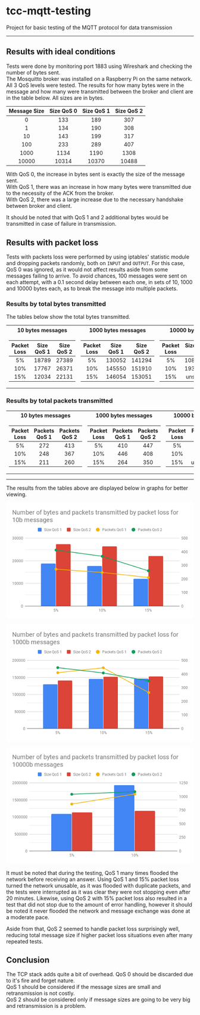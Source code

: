 # tcc-mqtt-testing
Project for basic testing of the MQTT protocol for data transmission

---

## Results with ideal conditions

Tests were done by monitoring port 1883 using Wireshark and checking the number of bytes sent.  
The Mosquitto broker was installed on a Raspberry Pi on the same network.  
All 3 QoS levels were tested. The results for how many bytes were in the message and how many were transmitted between
the broker and client are in the table below. All sizes are in bytes.

| Message Size | Size QoS 0 | Size QoS 1 | Size QoS 2 |
|:---:|:---:|:---:|:---:|
| 0     | 133   | 189   | 307   |
| 1     | 134   | 190   | 308   |
| 10    | 143   | 199   | 317   |
| 100   | 233   | 289   | 407   |
| 1000  | 1134  | 1190  | 1308  |
| 10000 | 10314 | 10370 | 10488 |

With QoS 0, the increase in bytes sent is exactly the size of the message sent.  
With QoS 1, there was an increase in how many bytes were transmitted due to the necessity of the ACK from the broker.  
With QoS 2, there was a large increase due to the necessary handshake between broker and client.

It should be noted that with QoS 1 and 2 additional bytes would be transmitted in case of failure in transmission.

## Results with packet loss

Tests with packets loss were performed by using iptables' statistic module and dropping packets randomly, both on
`INPUT` and `OUTPUT`. For this case, QoS 0 was ignored, as it would not affect results aside from some messages
failing to arrive. To avoid chances, 100 messages were sent on each attempt, with a 0.1 second delay between each one, 
in sets of 10, 1000 and 10000 bytes each, as to break the message into multiple packets. 


### Results by total bytes transmitted

The tables below show the total bytes transmitted.

<table>
<tr><th>10 bytes messages</th><th>1000 bytes messages</th><th>10000 bytes messages</th></tr>
<tr><td>

|Packet Loss| Size QoS 1 | Size QoS 2|
|:---:|:---:|:---:|
| 5%  | 18789 | 27389 |
| 10% | 17767 | 26371 |
| 15% | 12034 | 22131 |

</td>
<td>

|Packet Loss| Size QoS 1 | Size QoS 2|
|:---:|:---:|:---:|
| 5%  | 130052 | 141294 |
| 10% | 145550 | 151910 |
| 15% | 146054 | 153051 |

</td><td>

|Packet Loss| Size QoS 1 | Size QoS 2|
|:---:|:---:|:---:|
| 5%  | 1088600 | 1133308 |
| 10% | 1935283 | 1181716 |
| 15% | unstable| unstable|

</td></tr> </table>

### Results by total packets transmitted

<table>
<tr><th>10 bytes messages</th><th>1000 bytes messages</th><th>10000 bytes messages</th></tr>
<tr><td>

|Packet Loss| Packets QoS 1 | Packets QoS 2|
|:---:|:---:|:---:|
| 5%  | 272 | 413 |
| 10% | 248 | 367 |
| 15% | 211 | 260 |

</td>
<td>

|Packet Loss| Packets QoS 1 | Packets QoS 2|
|:---:|:---:|:---:|
| 5%  | 410 | 447 |
| 10% | 446 | 408 |
| 15% | 264 | 350 |

</td><td>

|Packet Loss| Packets QoS 1 | Packets QoS 2|
|:---:|:---:|:---:|
| 5%  | 862 | 1042 |
| 10% | 1046 | 1089 |
| 15% | unstable| unstable|

</td></tr> </table>

---

The results from the tables above are displayed below in graphs for better viewing.

![Graph of number of bytes and packets transmitted by packet loss for 10b messages](./bytes_packets-packet_loss-10b.png)

![Graph of number of bytes and packets transmitted by packet loss for 1000b messages](./bytes_packets-packet_loss-1000b.png)

![Graph of number of bytes and packets transmitted by packet loss for 10000b messages](./bytes_packets-packet_loss-10000b.png)

It must be noted that during the testing, QoS 1 many times flooded the network before receiving an answer. Using
QoS 1 and 15% packet loss turned the network unusable, as it was flooded with duplicate packets, and the tests were
interrupted as it was clear they were not stopping even after 20 minutes. Likewise, using QoS 2 with 15% packet loss
also resulted in a test that did not stop due to the amount of error handling, however it should be noted it never 
flooded the network and message exchange was done at a moderate pace.

Aside from that, QoS 2 seemed to handle packet loss surprisingly well, reducing total message size if higher packet loss
situations even after many repeated tests.

## Conclusion

The TCP stack adds quite a bit of overhead. QoS 0 should be discarded due to it's fire and forget nature.  
QoS 1 should be considered if the message sizes are small and retransmission is not costly.  
QoS 2 should be considered only if message sizes are going to be very big and retransmission is a problem.


